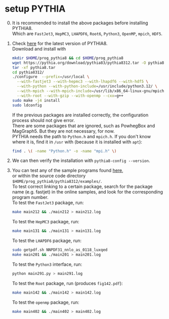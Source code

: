 # setup PYTHIA

0. It is recommended to install the above packages before installing PYTHIA8. \
   Which are `FastJet3`, `HepMC3`, `LHAPDF6`, `Root6`, `Python3`, `OpenMP`, `mpich`, `HDF5`.
1. Check [here](https://pythia.org/releases/) for the latest version of PYTHIA8. \
   Download and install with

   ```bash
   mkdir $HOME/prog_pythia8 && cd $HOME/prog_pythia8
   wget https://pythia.org/download/pythia83/pythia8312.tar -O pythia8.tar
   tar -xf pythia8.tar
   cd pythia8312/
   ./configure  --prefix=/usr/local \
     --with-fastjet3 --with-hepmc3 --with-lhapdf6 --with-hdf5 \
     --with-python --with-python-include=/usr/include/python3.12/ \
     --with-mpich --with-mpich-include=/usr/lib/x86_64-linux-gnu/mpich/include/ \
     --with-root --with-gzip --with-openmp --cxx=g++
   sudo make -j4 install
   sudo ldconfig
   ```

   If the previous packages are installed correctly, the configuration process should not give error. \
   There are some packages that are ignored, such as PowhegBox and MagGraph5. But they are not necessary, for now. \
   PYTHIA needs the path to `Python.h` and `mpich.h`. If you don't know where it is, find it in `/usr` with (because it is installed with `apt`):

   ```bash
   find . \( -name "Python.h" -o -name "mpi.h" \)
   ```

2. We can then verify the installation with `pythia8-config --version`.
3. You can test any of the sample programs found [here](https://pythia.org/latest-manual/SampleMainPrograms.html), \
   or within the source code directory `$HOME/prog_pythia8/pythia8312/examples/`. \
   To test correct linking to a certain package, search for the package name (e.g. fastjet) in the online samples, and look for the corresponding program number. \
   To test the `FastJet3` package, run:

   ```bash
   make main212 && ./main212 > main212.log
   ```

   To test the `HepMC3` package, run:

   ```bash
   make main131 && ./main131 > main131.log
   ```

   To test the `LHAPDF6` package, run:

   ```bash
   sudo getpdf.sh NNPDF31_nnlo_as_0118_luxqed
   make main201 && ./main201 > main201.log
   ```

   To test the `Python3` interface, run:

   ```bash
   python main291.py > main291.log
   ```

   To test the `Root` package, run (produces `fig142.pdf`):

   ```bash
   make main142 && ./main142 > main142.log
   ```

   To test the `openmp` package, run:

   ```bash
   make main402 && ./main402 > main402.log
   ```